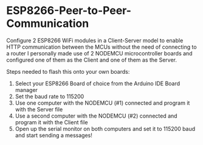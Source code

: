 # ESP8266-Peer-to-Peer-Communication
Configure 2 ESP8266 WiFi modules in a Client-Server model to enable HTTP communication between the MCUs without the need of connecting to a router
I personally made use of 2 NODEMCU microcontroller boards and configured one of them as the Client and one of them as the Server.

Steps needed to flash this onto your own boards:

1) Select your ESP8266 Board of choice from the Arduino IDE Board manager
2) Set the baud rate to 115200
3) Use one computer with the NODEMCU (#1) connected and program it with the Server file
4) Use a second computer with the NODEMCU (#2) connected and program it with the Client file
5) Open up the serial monitor on both computers and set it to 115200 baud and start sending a messages!
